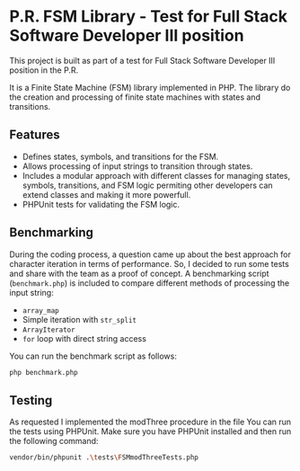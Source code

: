 # P.R. FSM Library - Test for Full Stack Software Developer III position

This project is built as part of a test for Full Stack Software Developer III position in the P.R.

It is a Finite State Machine (FSM) library implemented in PHP. The library do the creation and processing of finite state machines with states and transitions.

## Features

- Defines states, symbols, and transitions for the FSM.
- Allows processing of input strings to transition through states.
- Includes a modular approach with different classes for managing states, symbols, transitions, and FSM logic permiting other developers can extend classes and making it more powerfull.
- PHPUnit tests for validating the FSM logic.

## Benchmarking

During the coding process, a question came up about the best approach for character iteration in terms of performance. So, I decided to run some tests and share with the team as a proof of concept.
A benchmarking script (`benchmark.php`) is included to compare different methods of processing the input string:

- `array_map`
- Simple iteration with `str_split`
- `ArrayIterator`
- `for` loop with direct string access

You can run the benchmark script as follows:

```bash
php benchmark.php
```

## Testing

As requested I implemented the modThree procedure in the file
You can run the tests using PHPUnit. Make sure you have PHPUnit installed and then run the following command:

```bash
vendor/bin/phpunit .\tests\FSMmodThreeTests.php
```
